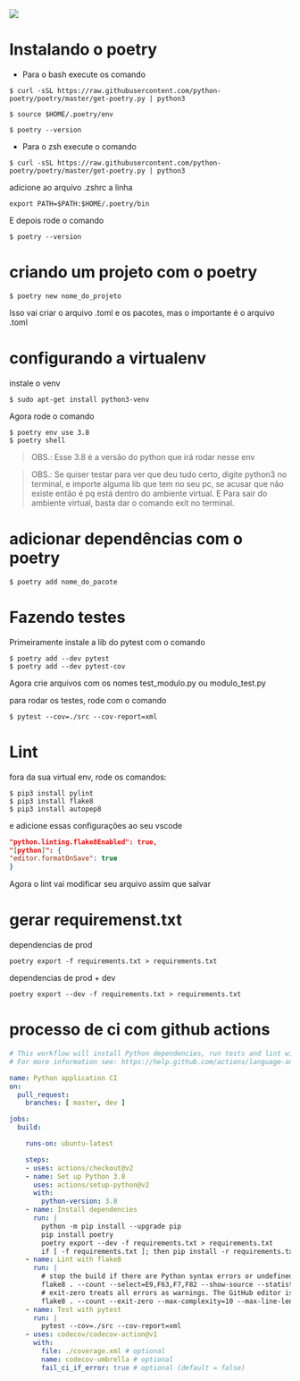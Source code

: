 <a href="https://codecov.io/gh/LucasFDutra/flask-api">
  <img src="https://codecov.io/gh/LucasFDutra/flask-api/branch/dev/graph/badge.svg" />
</a>



# Instalando o poetry

- Para o bash execute os comando

```shell
$ curl -sSL https://raw.githubusercontent.com/python-poetry/poetry/master/get-poetry.py | python3

$ source $HOME/.poetry/env

$ poetry --version
```

- Para o zsh execute o comando

```shell
$ curl -sSL https://raw.githubusercontent.com/python-poetry/poetry/master/get-poetry.py | python3
```
adicione ao arquivo .zshrc a linha

```shell
export PATH=$PATH:$HOME/.poetry/bin
```
E depois rode o comando

```shell
$ poetry --version
```

# criando um projeto com o poetry

```shell
$ poetry new nome_do_projeto
```

Isso vai criar o arquivo .toml e os pacotes, mas o importante é o arquivo .toml

# configurando a virtualenv

instale o venv
```shell
$ sudo apt-get install python3-venv
```

Agora rode o comando

```shell
$ poetry env use 3.8
$ poetry shell
```

> OBS.: Esse 3.8 é a versão do python que irá rodar nesse env

> OBS.: Se quiser testar para ver que deu tudo certo, digite python3 no terminal, e importe alguma lib que tem no seu pc, se acusar que não existe então é pq está dentro do ambiente virtual. E Para sair do ambiente virtual, basta dar o comando exit no terminal.

# adicionar dependências com o poetry

```shell
$ poetry add nome_do_pacote
```

# Fazendo testes

Primeiramente instale a lib do pytest com o comando

```shell
$ poetry add --dev pytest
$ poetry add --dev pytest-cov
```

Agora crie arquivos com os nomes test_modulo.py ou modulo_test.py

para rodar os testes, rode com o comando

```shell
$ pytest --cov=./src --cov-report=xml
```

# Lint
fora da sua virtual env, rode os comandos:

```shell
$ pip3 install pylint
$ pip3 install flake8
$ pip3 install autopep8
```
e adicione essas configurações ao seu vscode

```json
"python.linting.flake8Enabled": true,
"[python]": {
"editor.formatOnSave": true
}
```

Agora o lint vai modificar seu arquivo assim que salvar


# gerar requiremenst.txt
dependencias de prod

```shell
poetry export -f requirements.txt > requirements.txt
```

dependencias de prod + dev

```shell
poetry export --dev -f requirements.txt > requirements.txt
```


# processo de ci com github actions

```yml
# This workflow will install Python dependencies, run tests and lint with a single version of Python
# For more information see: https://help.github.com/actions/language-and-framework-guides/using-python-with-github-actions

name: Python application CI
on:
  pull_request:
    branches: [ master, dev ]

jobs:
  build:

    runs-on: ubuntu-latest

    steps:
    - uses: actions/checkout@v2
    - name: Set up Python 3.8
      uses: actions/setup-python@v2
      with:
        python-version: 3.8
    - name: Install dependencies
      run: |
        python -m pip install --upgrade pip
        pip install poetry
        poetry export --dev -f requirements.txt > requirements.txt
        if [ -f requirements.txt ]; then pip install -r requirements.txt; fi
    - name: Lint with flake8
      run: |
        # stop the build if there are Python syntax errors or undefined names
        flake8 . --count --select=E9,F63,F7,F82 --show-source --statistics
        # exit-zero treats all errors as warnings. The GitHub editor is 127 chars wide
        flake8 . --count --exit-zero --max-complexity=10 --max-line-length=127 --statistics
    - name: Test with pytest
      run: |
        pytest --cov=./src --cov-report=xml
    - uses: codecov/codecov-action@v1
      with:
        file: ./coverage.xml # optional
        name: codecov-umbrella # optional
        fail_ci_if_error: true # optional (default = false)
```
